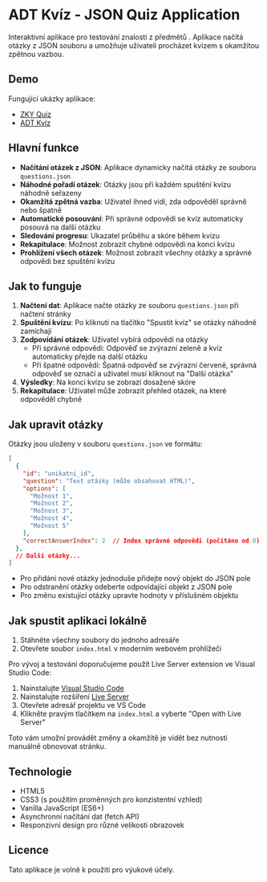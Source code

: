 # ADT Kvíz - JSON Quiz Application

Interaktivní aplikace pro testování znalostí z předmětů . Aplikace načítá otázky z JSON souboru a umožňuje uživateli procházet kvízem s okamžitou zpětnou vazbou.

## Demo
Fungující ukázky aplikace:
- [ZKY Quiz](https://zky.netlify.app/)
- [ADT Kvíz](https://adt-kviz.netlify.app/)

## Hlavní funkce

- **Načítání otázek z JSON**: Aplikace dynamicky načítá otázky ze souboru `questions.json`
- **Náhodné pořadí otázek**: Otázky jsou při každém spuštění kvízu náhodně seřazeny
- **Okamžitá zpětná vazba**: Uživatel ihned vidí, zda odpověděl správně nebo špatně
- **Automatické posouvání**: Při správné odpovědi se kvíz automaticky posouvá na další otázku
- **Sledování progresu**: Ukazatel průběhu a skóre během kvízu
- **Rekapitulace**: Možnost zobrazit chybné odpovědi na konci kvízu
- **Prohlížení všech otázek**: Možnost zobrazit všechny otázky a správné odpovědi bez spuštění kvízu

## Jak to funguje

1. **Načtení dat**: Aplikace načte otázky ze souboru `questions.json` při načtení stránky
2. **Spuštění kvízu**: Po kliknutí na tlačítko "Spustit kvíz" se otázky náhodně zamíchají
3. **Zodpovídání otázek**: Uživatel vybírá odpovědi na otázky
   - Při správné odpovědi: Odpověď se zvýrazní zeleně a kvíz automaticky přejde na další otázku
   - Při špatné odpovědi: Špatná odpověď se zvýrazní červeně, správná odpověď se označí a uživatel musí kliknout na "Další otázka"
4. **Výsledky**: Na konci kvízu se zobrazí dosažené skóre
5. **Rekapitulace**: Uživatel může zobrazit přehled otázek, na které odpověděl chybně

## Jak upravit otázky

Otázky jsou uloženy v souboru `questions.json` ve formátu:

```json
[
  {
    "id": "unikatni_id",
    "question": "Text otázky (může obsahovat HTML)",
    "options": [
      "Možnost 1",
      "Možnost 2",
      "Možnost 3",
      "Možnost 4",
      "Možnost 5"
    ],
    "correctAnswerIndex": 2  // Index správné odpovědi (počítáno od 0)
  },
  // Další otázky...
]
```

- Pro přidání nové otázky jednoduše přidejte nový objekt do JSON pole
- Pro odstranění otázky odeberte odpovídající objekt z JSON pole
- Pro změnu existující otázky upravte hodnoty v příslušném objektu

## Jak spustit aplikaci lokálně

1. Stáhněte všechny soubory do jednoho adresáře
2. Otevřete soubor `index.html` v moderním webovém prohlížeči

Pro vývoj a testování doporučujeme použít Live Server extension ve Visual Studio Code:

1. Nainstalujte [Visual Studio Code](https://code.visualstudio.com/)
2. Nainstalujte rozšíření [Live Server](https://marketplace.visualstudio.com/items?itemName=ritwickdey.LiveServer)
3. Otevřete adresář projektu ve VS Code
4. Klikněte pravým tlačítkem na `index.html` a vyberte "Open with Live Server"

Toto vám umožní provádět změny a okamžitě je vidět bez nutnosti manuálně obnovovat stránku.

## Technologie

- HTML5
- CSS3 (s použitím proměnných pro konzistentní vzhled)
- Vanilla JavaScript (ES6+)
- Asynchronní načítání dat (fetch API)
- Responzivní design pro různé velikosti obrazovek

## Licence

Tato aplikace je volně k použití pro výukové účely.
